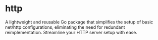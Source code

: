 # http
A lightweight and reusable Go package that simplifies the setup of basic net/http configurations, eliminating the need for redundant reimplementation. Streamline your HTTP server setup with ease.
